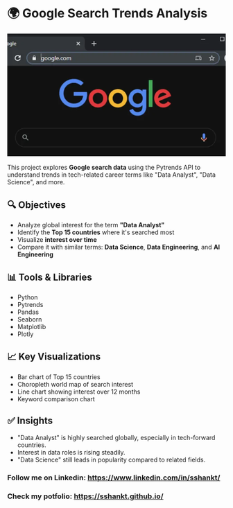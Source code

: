 # 🌍 Google Search Trends Analysis
![](https://github.com/sshankt/Google_Searching_data_Project/blob/main/img_5db77a8725271.webp)


This project explores **Google search data** using the Pytrends API to understand trends in tech-related career terms like "Data Analyst", "Data Science", and more.

## 🔍 Objectives

- Analyze global interest for the term **"Data Analyst"**
- Identify the **Top 15 countries** where it's searched most
- Visualize **interest over time**
- Compare it with similar terms: **Data Science**, **Data Engineering**, and **AI Engineering**

## 📊 Tools & Libraries

- Python
- Pytrends
- Pandas
- Seaborn
- Matplotlib
- Plotly

## 📈 Key Visualizations

- Bar chart of Top 15 countries
- Choropleth world map of search interest
- Line chart showing interest over 12 months
- Keyword comparison chart


## ✅ Insights

- "Data Analyst" is highly searched globally, especially in tech-forward countries.
- Interest in data roles is rising steadily.
- "Data Science" still leads in popularity compared to related fields.

### Follow me on Linkedin: https://www.linkedin.com/in/sshankt/

### Check my potfolio: https://sshankt.github.io/
